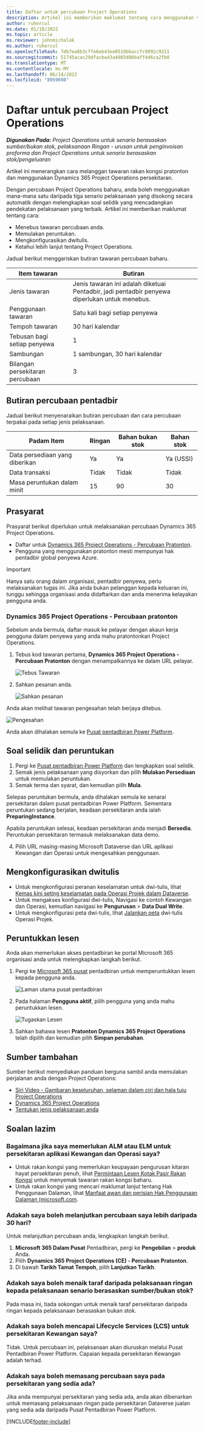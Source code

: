 ```yaml
---
title: Daftar untuk percubaan Project Operations
description: Artikel ini memberikan maklumat tentang cara menggunakan versi percubaan Dynamics 365 Project Operations.
author: ruhercul
ms.date: 01/10/2022
ms.topic: article
ms.reviewer: johnmichalak
ms.author: ruhercul
ms.openlocfilehash: 7db7ea6b3cffe6eb43ee0519bbaccfc9092c9311
ms.sourcegitcommit: 51745acac29dfacba43a4003d86baff4d6ca2fb8
ms.translationtype: MT
ms.contentlocale: ms-MY
ms.lasthandoff: 06/14/2022
ms.locfileid: "8959698"
---
```

# <a name="sign-up-for-project-operations-trials"></a>Daftar untuk percubaan Project Operations 

_**Digunakan Pada:** Project Operations untuk senario berasaskan sumber/bukan stok, pelaksanaan Ringan - urusan untuk penginvoisan proforma dan Project Operations untuk senario berasaskan stok/pengeluaran_ 



Artikel ini menerangkan cara melanggan tawaran rakan kongsi pratonton dan menggunakan Dynamics 365 Project Operations persekitaran.

Dengan percubaan Project Operations baharu, anda boleh menggunakan mana-mana satu daripada tiga senario pelaksanaan yang disokong secara automatik dengan melengkapkan soal selidik yang mencadangkan pendekatan pelaksanaan yang terbaik. Artikel ini memberikan maklumat tentang cara:

- Menebus tawaran percubaan anda.
- Memulakan peruntukan.
- Mengkonfigurasikan dwitulis.
- Ketahui lebih lanjut tentang Project Operations. 

Jadual berikut menggariskan butiran tawaran percubaan baharu.

| **Item tawaran**               | **Butiran**                                  |
|------------------------------|----------------------------------------------|
| Jenis tawaran                   | Jenis tawaran ini adalah diketuai Pentadbir, jadi pentadbir penyewa diperlukan untuk menebus. |
| Penggunaan tawaran                    | Satu kali bagi setiap penyewa                          |
| Tempoh tawaran               | 30 hari kalendar                             |
| Tebusan bagi setiap penyewa       | 1                                            |
| Sambungan                    | 1 sambungan, 30 hari kalendar               |
| Bilangan persekitaran percubaan | 3                                            |


## <a name="admin-trial-details"></a>Butiran percubaan pentadbir
Jadual berikut menyenaraikan butiran percubaan dan cara percubaan terpakai pada setiap jenis pelaksanaan.

| **Padam Item**                      | **Ringan**                                     | **Bahan bukan stok** | **Bahan stok** |
|-------------------------------|----------------------------------------------|---------------------------|-----------------------|
| Data persediaan yang diberikan           | Ya                                          | Ya                       | Ya (USSI)            |
| Data transaksi            | Tidak                                           | Tidak                        | Tidak                    |
| Masa peruntukan dalam minit  | 15                                           | 90                        | 30                    |
 
## <a name="prerequisites"></a>Prasyarat
Prasyarat berikut diperlukan untuk melaksanakan percubaan Dynamics 365 Project Operations.

- Daftar untuk [Dynamics 365 Project Operations - Percubaan Pratonton](https://www.aka.ms/try-po).
- Pengguna yang menggunakan pratonton mesti mempunyai hak pentadbir global penyewa Azure.

> [!IMPORTANT]
> Hanya satu orang dalam organisasi, pentadbir penyewa, perlu melaksanakan tugas ini. Jika anda bukan pelanggan kepada keluaran ini, tunggu sehingga organisasi anda didaftarkan dan anda menerima kelayakan pengguna anda.

### <a name="dynamics-365-project-operations---preview-trial"></a>Dynamics 365 Project Operations - Percubaan pratonton 

Sebelum anda bermula, daftar masuk ke pelayar dengan akaun kerja pengguna dalam penyewa yang anda mahu pratontonkan Project Operations.

1. Tebus kod tawaran pertama, **Dynamics 365 Project Operations - Percubaan Pratonton** dengan menampalkannya ke dalam URL pelayar.

    ![Tebus Tawaran](./media/16RedeemFirstOfferNew.png)

2. Sahkan pesanan anda.

    ![Sahkan pesanan](./media/17ConfirmOrderNew.png)

  Anda akan melihat tawaran pengesahan telah berjaya ditebus.

   ![Pengesahan](./media/18OrderConfirmationNew.png)

  Anda akan dihalakan semula ke [Pusat pentadbiran Power Platform](https://admin.powerplatform.microsoft.com/projectoperationstrial).

## <a name="questionnaire-and-provisioning"></a>Soal selidik dan peruntukan

1.  Pergi ke [Pusat pentadbiran Power Platform](https://admin.powerplatform.com/projectoperationstrial) dan lengkapkan soal selidik.  
2.  Semak jenis pelaksanaan yang disyorkan dan pilih **Mulakan Persediaan** untuk memulakan peruntukan.
3.  Semak terma dan syarat, dan kemudian pilih **Mula**.

   Selepas peruntukan bermula, anda dihalakan semula ke senarai persekitaran dalam pusat pentadbiran Power Platform. Sementara peruntukan sedang berjalan, keadaan persekitaran anda ialah **PreparingInstance**.
 
  Apabila peruntukan selesai, keadaan persekitaran anda menjadi **Bersedia**. Peruntukan persekitaran termasuk melaksanakan data demo.
 
4.  Pilih URL masing-masing Microsoft Dataverse dan URL aplikasi Kewangan dan Operasi untuk mengesahkan penggunaan.

## <a name="configuring-dual-write"></a>Mengkonfigurasikan dwitulis
- Untuk mengkonfigurasi peranan keselamatan untuk dwi-tulis, lihat [Kemas kini seting keselamatan pada Operasi Projek dalam Dataverse](resource-provision-new-environment.md#update-security-settings-on-project-operations-on-dataverse).
- Untuk mengakses konfigurasi dwi-tulis, Navigasi ke contoh Kewangan dan Operasi, kemudian navigasi ke **Pengurusan** > **Data Dual Write**.
- Untuk mengkonfigurasi peta dwi-tulis, lihat [Jalankan peta](resource-provision-new-environment.md#run-project-operations-dual-write-maps) dwi-tulis Operasi Projek.

## <a name="assign-licenses"></a>Peruntukkan lesen

Anda akan memerlukan akses pentadbiran ke portal Microsoft 365 organisasi anda untuk melengkapkan langkah berikut.

1. Pergi ke [Microsoft 365 pusat](https://portal.office.com/) pentadbiran untuk memperuntukkan lesen kepada pengguna anda.

   ![Laman utama pusat pentadbiran](./media/14AdminPortal.png)

2. Pada halaman **Pengguna aktif**, pilih pengguna yang anda mahu peruntukkan lesen.

   ![Tugaskan Lesen](./media/15AssignLicenses.png)

3. Sahkan bahawa lesen **Pratonton Dynamics 365 Project Operations** telah dipilih dan kemudian pilih **Simpan perubahan**.

## <a name="additional-resources"></a>Sumber tambahan

Sumber berikut menyediakan panduan berguna sambil anda memulakan perjalanan anda dengan Project Operations:

- [Siri Video - Gambaran keseluruhan, selaman dalam ciri dan hala tuju Project Operations](https://youtube.com/playlist?list=PLcakwueIHoT_LJ3Fr1tHnkPk5lioqE6uH)
- [Dynamics 365 Project Operations](/learn/modules/examine-dynamics-365-project-operations/)
- [Tentukan jenis pelaksanaan anda](determine-deployment-type.md)

## <a name="frequently-asked-questions"></a>Soalan lazim

### <a name="what-if-i-require-alm-or-elm-for-my-finance-and-operations-apps-environment"></a>Bagaimana jika saya memerlukan ALM atau ELM untuk persekitaran aplikasi Kewangan dan Operasi saya?

- Untuk rakan kongsi yang memerlukan keupayaan pengurusan kitaran hayat persekitaran penuh, lihat [Permintaan Lesen Kotak Pasir Rakan Kongsi](https://experience.dynamics.com/requestlicense) untuk menyemak tawaran rakan kongsi baharu. 
- Untuk rakan kongsi yang mencari maklumat lanjut tentang Hak Penggunaan Dalaman, lihat [Manfaat awan dan perisian Hak Penggunaan Dalaman (microsoft.com](https://partner.microsoft.com/membership/internal-use-software).

### <a name="can-i-extend-my-trial-beyond-30-days"></a>Adakah saya boleh melanjutkan percubaan saya lebih daripada 30 hari?
Untuk melanjutkan percubaan anda, lengkapkan langkah berikut.

1. **Microsoft 365 Dalam Pusat** Pentadbiran, pergi ke **Pengebilan** > **produk** Anda.
2. Pilih **Dynamics 365 Project Operations (CE) - Percubaan Pratonton**.
3. Di bawah **Tarikh Tamat Tempoh**, pilih **Lanjutkan Tarikh**.

### <a name="can-i-upgrade-from-the-lite-deployment-to-the-resourcenon-stocked-based-scenario-deployment"></a>Adakah saya boleh menaik taraf daripada pelaksanaan ringan kepada pelaksanaan senario berasaskan sumber/bukan stok?
Pada masa ini, tiada sokongan untuk menaik taraf persekitaran daripada ringan kepada pelaksanaan berasaskan bukan stok.

### <a name="can-i-access-lifecycle-services-lcs-for-my-finance-environments"></a>Adakah saya boleh mencapai Lifecycle Services (LCS) untuk persekitaran Kewangan saya?  
Tidak. Untuk percubaan ini, pelaksanaan akan diuruskan melalui Pusat Pentadbiran Power Platform. Capaian kepada persekitaran Kewangan adalah terhad.

### <a name="can-i-install-my-trial-on-an-existing-environment"></a>Adakah saya boleh memasang percubaan saya pada persekitaran yang sedia ada?
Jika anda mempunyai persekitaran yang sedia ada, anda akan dibenarkan untuk memasang pelaksanaan ringan pada persekitaran Dataverse jualan yang sedia ada daripada Pusat Pentadbiran Power Platform.

[!INCLUDE[footer-include](../includes/footer-banner.md)]
